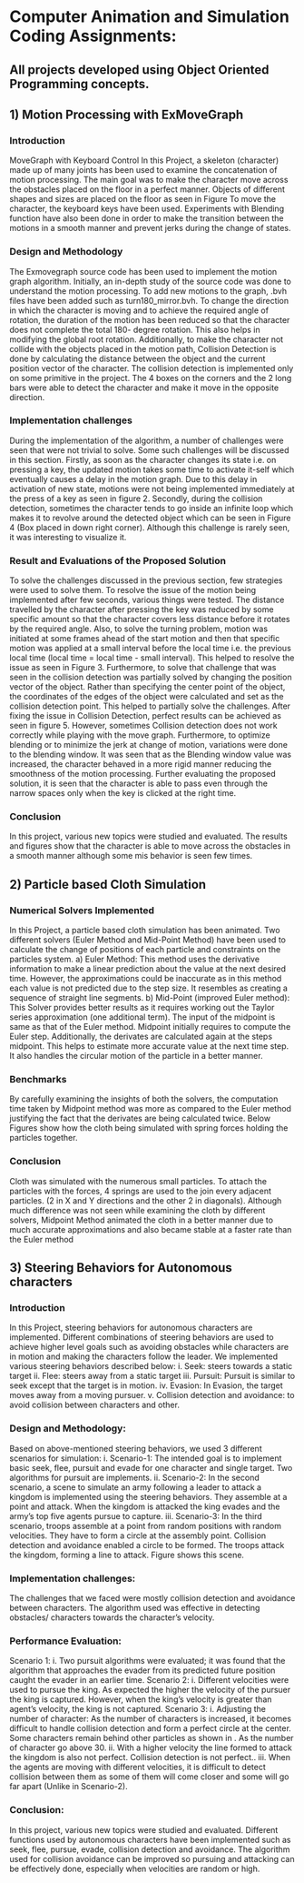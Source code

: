 # Computer Animation and Simulation Coding Assignments:
## All projects developed using Object Oriented Programming concepts.

## 1) Motion Processing with ExMoveGraph
### Introduction
MoveGraph with Keyboard Control
In this Project, a skeleton (character) made up of many joints
has been used to examine the concatenation of motion processing.
The main goal was to make the character move across the
obstacles placed on the floor in a perfect manner. Objects of
different shapes and sizes are placed on the floor as seen in Figure
To move the character, the keyboard keys have been used.
Experiments with Blending function have also been done in order
to make the transition between the motions in a smooth manner
and prevent jerks during the change of states.

### Design and Methodology
The Exmovegraph source code has been used to
implement the motion graph algorithm. Initially, an in-depth
study of the source code was done to understand the motion
processing. To add new motions to the graph, .bvh files have
been added such as turn180_mirror.bvh. To change the
direction in which the character is moving and to achieve the
required angle of rotation, the duration of the motion has been
reduced so that the character does not complete the total 180-
degree rotation. This also helps in modifying the global root
rotation. Additionally, to make the character not collide with
the objects placed in the motion path, Collision Detection is
done by calculating the distance between the object and the
current position vector of the character. The collision detection
is implemented only on some primitive in the project. The 4
boxes on the corners and the 2 long bars were able to detect
the character and make it move in the opposite direction.

### Implementation challenges
During the implementation of the algorithm, a number of
challenges were seen that were not trivial to solve. Some such
challenges will be discussed in this section. Firstly, as soon as
the character changes its state i.e. on pressing a key, the
updated motion takes some time to activate it-self which
eventually causes a delay in the motion graph. Due to this
delay in activation of new state, motions were not being
implemented immediately at the press of a key as seen in
figure 2. Secondly, during the collision detection, sometimes
the character tends to go inside an infinite loop which makes it
to revolve around the detected object which can be seen in
Figure 4 (Box placed in down right corner). Although this
challenge is rarely seen, it was interesting to visualize it.

### Result and Evaluations of the Proposed Solution
To solve the challenges discussed in the previous section,
few strategies were used to solve them. To resolve the issue of
the motion being implemented after few seconds, various
things were tested. The distance travelled by the character
after pressing the key was reduced by some specific amount so
that the character covers less distance before it rotates by the
required angle. Also, to solve the turning problem, motion was
initiated at some frames ahead of the start motion and then that
specific motion was applied at a small interval before the local
time i.e. the previous local time (local time = local time - small
interval). This helped to resolve the issue as seen in Figure 3.
Furthermore, to solve that challenge that was seen in the
collision detection was partially solved by changing the
position vector of the object. Rather than specifying the center
point of the object, the coordinates of the edges of the object
were calculated and set as the collision detection point. This
helped to partially solve the challenges. After fixing the issue
in Collision Detection, perfect results can be achieved as seen
in figure 5. However, sometimes Collision detection does not
work correctly while playing with the move graph.
Furthermore, to optimize blending or to minimize the jerk at
change of motion, variations were done to the blending
window. It was seen that as the Blending window value was
increased, the character behaved in a more rigid manner
reducing the smoothness of the motion processing. Further
evaluating the proposed solution, it is seen that the character is
able to pass even through the narrow spaces only when the key
is clicked at the right time.

### Conclusion
In this project, various new topics were studied and
evaluated. The results and figures show that the character is
able to move across the obstacles in a smooth manner
although some mis behavior is seen few times.


## 2) Particle based Cloth Simulation
### Numerical Solvers Implemented
In this Project, a particle based cloth simulation has been animated. Two different solvers (Euler Method and Mid-Point Method) have been used to calculate the change of positions of each particle and constraints on the particles system.
a) Euler Method: This method uses the derivative information to make a linear prediction about the value at the next desired time. However, the approximations could be inaccurate as in this method each value is not predicted due to the step size. It resembles as creating a sequence of straight line segments.
b) Mid-Point (improved Euler method): This Solver provides better results as it requires working out the Taylor series approximation (one additional term). The input of the midpoint is same as that of the Euler method. Midpoint initially requires to compute the Euler step. Additionally, the derivates are calculated again at the steps midpoint. This helps to estimate more accurate value at the next time step. It also handles the circular motion of the particle in a better manner.

### Benchmarks
By carefully examining the insights of both the solvers, the computation time taken by Midpoint method was more as compared to the Euler method justifying the fact that the derivates are being calculated twice. Below Figures show how the cloth being simulated with spring forces holding the particles together.

### Conclusion
Cloth was simulated with the numerous small particles. To attach the particles with the forces, 4 springs are used to the join every adjacent particles. (2 in X and Y directions and the other 2 in diagonals). Although much difference was not seen while examining the cloth by different solvers, Midpoint Method animated the cloth in a better manner due to much accurate approximations and also became stable at a faster rate than the Euler method


## 3) Steering Behaviors for Autonomous characters

### Introduction
In this Project, steering behaviors for autonomous characters are implemented. Different combinations of steering behaviors are used to achieve higher level goals such as avoiding obstacles while characters are in motion and making the characters follow the leader. We implemented various steering behaviors described below:
i. Seek: steers towards a static target
ii. Flee: steers away from a static target
iii. Pursuit: Pursuit is similar to seek except that the target is in motion.
iv. Evasion: In Evasion, the target moves away from a moving pursuer.
v. Collision detection and avoidance: to avoid collision between characters and other.

### Design and Methodology:
Based on above-mentioned steering behaviors, we used 3 different scenarios for simulation:
i. Scenario-1:
The intended goal is to implement basic seek, flee, pursuit and evade for one character and single target. Two algorithms for pursuit are implements.
ii. Scenario-2:
In the second scenario, a scene to simulate an army following a leader to attack a kingdom is implemented using the steering behaviors. They assemble at a point and attack. When the kingdom is attacked the king evades and the army’s top five agents pursue to capture.
iii. Scenario-3:
In the third scenario, troops assemble at a point from random positions with random velocities. They have
to form a circle at the assembly point. Collision detection and avoidance enabled a circle to be formed. The troops attack the kingdom, forming a line to attack. Figure shows this scene.

### Implementation challenges:
The challenges that we faced were mostly collision detection and avoidance between characters. The algorithm used was effective in detecting obstacles/ characters towards the character’s velocity.

### Performance Evaluation:
Scenario 1:
i. Two pursuit algorithms were evaluated; it was found that the algorithm that approaches the evader from its predicted future position caught the evader in an earlier time.
Scenario 2:
i. Different velocities were used to pursue the king. As expected the higher the velocity of the pursuer the king is captured. However, when the king’s velocity is greater than agent’s velocity, the king is not captured.
Scenario 3:
i. Adjusting the number of character: As the number of characters is increased, it becomes difficult to handle collision detection and form a perfect circle at the center. Some characters remain behind other particles as shown in . As the number of character go above 30.
ii. With a higher velocity the line formed to attack the kingdom is also not perfect. Collision detection is not perfect..
iii. When the agents are moving with different velocities, it is difficult to detect collision between them as some of them will come closer and some will go far apart (Unlike in Scenario-2).

### Conclusion: 
In this project, various new topics were studied and evaluated. Different functions used by autonomous characters have been implemented such as seek, flee, pursue, evade, collision detection and avoidance. The algorithm used for collision avoidance can be improved so pursuing and attacking can be effectively done, especially when velocities are random or high.
